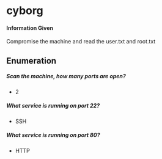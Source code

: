 # cyborg

#### Information Given

Compromise the machine and read the user.txt and root.txt

## Enumeration

##### Scan the machine, how many ports are open?

- 2

##### What service is running on port 22?

- SSH

##### What service is running on port 80?

- HTTP

